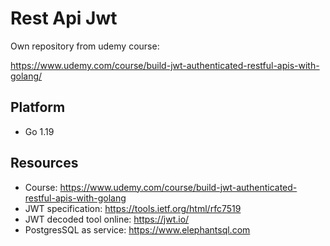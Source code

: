 # Rest Api Jwt
Own repository from udemy course:

https://www.udemy.com/course/build-jwt-authenticated-restful-apis-with-golang/

## Platform
- Go 1.19

## Resources
* Course: https://www.udemy.com/course/build-jwt-authenticated-restful-apis-with-golang
* JWT specification: https://tools.ietf.org/html/rfc7519
* JWT decoded tool online: https://jwt.io/
* PostgresSQL as service: https://www.elephantsql.com
